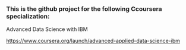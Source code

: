 ### This is the github project for the following Ccoursera specialization:

Advanced Data Science with IBM

https://www.coursera.org/launch/advanced-applied-data-science-ibm
